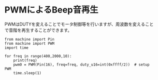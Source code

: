 # PWMによるBeep音再生

PWMはDUTYを変えることでモータ制御等を行いますが、周波数を変えることで音階を再生することができます。
```
from machine import Pin
from machine import PWM
import time

for freq in range(400,2000,10): 
    print(freq)
    pwm0 = PWM(Pin(16), freq=freq, duty_u16=int(0xffff/2))  # setup PWM
    time.sleep(1)
```
